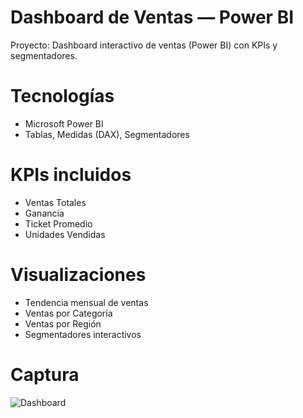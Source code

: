# Dashboard de Ventas — Power BI

Proyecto: Dashboard interactivo de ventas (Power BI) con KPIs y segmentadores.

# Tecnologías
- Microsoft Power BI
- Tablas, Medidas (DAX), Segmentadores

# KPIs incluidos
- Ventas Totales
- Ganancia
- Ticket Promedio
- Unidades Vendidas

# Visualizaciones
- Tendencia mensual de ventas
- Ventas por Categoría
- Ventas por Región
- Segmentadores interactivos

# Captura
![Dashboard](imágenes/tablero.png)

